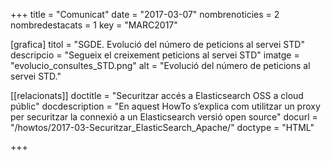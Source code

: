 +++
title             	= "Comunicat"
date	 	  		= "2017-03-07"
nombrenoticies   	= 2
nombredestacats   	= 1
key 		  		= "MARC2017"


[grafica]
titol      = "SGDE. Evolució del número de peticions al servei STD"
descripcio = "Segueix el creixement peticions al servei STD"
imatge     = "evolucio_consultes_STD.png"
alt        = "Evolució del número de peticions al servei STD."

[[relacionats]]
doctitle          = "Securitzar accés a Elasticsearch OSS a cloud públic"
docdescription    = "En aquest HowTo s’explica com utilitzar un proxy per securitzar la connexió a un Elasticsearch versió open source"
docurl            = "/howtos/2017-03-Securitzar_ElasticSearch_Apache/"
doctype           = "HTML"

+++
